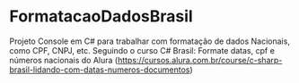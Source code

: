 # FormatacaoDadosBrasil
Projeto Console em  C# para trabalhar com formatação de dados Nacionais, como CPF, CNPJ, etc. Seguindo o curso C# Brasil: Formate datas, cpf e números nacionais do Alura (https://cursos.alura.com.br/course/c-sharp-brasil-lidando-com-datas-numeros-documentos)
